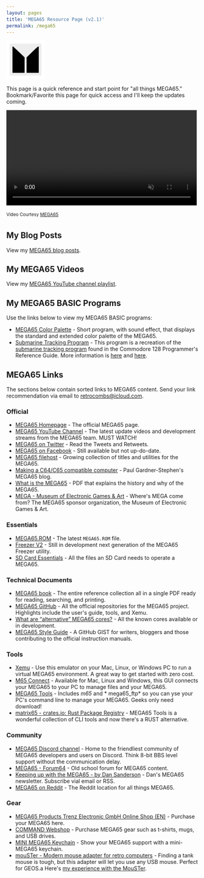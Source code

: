 ```yaml
---
layout: pages
title: 'MEGA65 Resource Page (v2.1)'
permalink: /mega65
---
```


<img class="category" src="/images/design/mega65.svg" width="20%" />


This page is a quick reference and start point for "all things MEGA65." Bookmark/Favorite this page for quick access and I'll keep the updates coming.

<div class="video-container">
  <video width=500px id="video-bg" autoplay muted loop>
  <source src="images/mega65/mega65-rotating.mp4" type="video/mp4">
  </video>
</div>

<sup>Video Courtesy [MEGA65](https://mega65.org)</sup>

## My Blog Posts

View my [MEGA65 blog posts](/mega65-blog).

## My MEGA65 Videos

View my [MEGA65 YouTube channel playlist](https://www.youtube.com/playlist?list=PLRVBh2hjFTomsrJnQdqFmoZUdT6qHocpo).

## My MEGA65 BASIC Programs

Use the links below to view my MEGA65 BASIC programs:

* [MEGA65 Color Palette](https://files.mega65.org?id=1813f548-7280-4b73-9112-abc24b90892b) - Short program, with sound effect, that displays the standard and extended color palette of the MEGA65.
* [Submarine Tracking Program](https://files.mega65.org?id=b3301095-87cf-4c9e-b954-b2922b7ee270) - This program is a recreation of the [submarine tracking program](/basic65-sub-track-update) found in the Commodore 128 Programmer's Reference Guide. More information is [here](/sub-track-sys) and [here](/basic65-sub-track-update).

## MEGA65 Links

The sections below contain sorted links to MEGA65 content. Send your link recommendation via email to [retrocombs@icloud.com](mailto:retrocombs@icloud.com?subject=Recommend%20Link).

### Official

* [MEGA65 Homepage](https://www.mega65.org) - The official MEGA65 page.
* [MEGA65 YouTube Channel](https://www.youtube.com/channel/UCEz3CQ343r4ssvIdmhDauMQ) - The latest update videos and development streams from the MEGA65 team. MUST WATCH!
* [MEGA65 on Twitter](https://twitter.com/MEGA65Retro) - Read the Tweets and Retweets.
* [MEGA65 on Facebook](https://www.facebook.com/MEGA65RetroComputer) - Still available but not up-do-date.
* [MEGA65 filehost](https://files.mega65.org/) - Growing collection of titles and utilities for the MEGA65.
* [Making a C64/C65 compatible computer](https://c65gs.blogspot.com/) - Paul Gardner-Stephen's MEGA65 blog.
* [What is the MEGA65](https://mega65.org/assets/pdf/What_is_the_MEGA65.pdf) - PDF that explains the history and why of the MEGA65.
* [MEGA - Museum of Electronic Games & Art](https://www.m-e-g-a.org/) - Where's MEGA come from? The MEGA65 sponsor organization, the Museum of Electronic Games & Art.

### Essentials

* [MEGA65.ROM](https://files.mega65.org?id=54e69439-f25e-4124-8c78-22ea7ddc0f1c) - The latest `MEGA65.ROM` file.
* [Freezer V2](https://github.com/M3wP/MEGA65-Freezer) - Still in development next generation of the MEGA65 Freezer utility.
* [SD Card Essentials](https://files.mega65.org?id=a809e0ae-30ac-42f5-ab9c-766d72fd6331) - All the files an SD Card needs to operate a MEGA65.

### Technical Documents

* [MEGA65 book](https://files.mega65.org?id=d668168c-1fef-4560-a530-77e9e237536d) - The entire reference collection all in a single PDF ready for reading, searching, and printing.
* [MEGA65 GitHub](https://github.com/MEGA65) - All the official repositories for the MEGA65 project. Highlights include the user's guide, tools, and Xemu.
* [What are “alternative” MEGA65 cores?](https://sy2002.github.io/m65cores/) - All the known cores available or in development.
* [MEGA65 Style Guide](https://github.com/MEGA65/mega65-user-guide/blob/master/style-guide.md) - A GitHub GIST for writers, bloggers and those contributing to the official instruction manuals.

### Tools

* [Xemu](https://github.lgb.hu/xemu/) - Use this emulator on your Mac, Linux, or Windows PC to run a virtual MEGA65 environment. A great way to get started with zero cost.
* [M65 Connect](https://files.mega65.org?id=5919a8b8-c23c-4616-9a52-37e077076638) - Available for Mac, Linux and Windows, this GUI connects your MEGA65 to your PC to manage files and your MEGA65.
* [MEGA65 Tools](https://files.mega65.org?id=e3ec875c-ca31-44fc-a268-ab6f9990e004) - Includes *m65* and * mega65_ftp* so you can yse your PC's command line to manage your MEGA65. Geeks only need download!
* [matrix65 - crates.io: Rust Package Registry](https://crates.io/crates/matrix65) - MEGA65 Tools is a wonderful collection of CLI tools and now there's a RUST alternative.

### Community

* [MEGA65 Discord channel](https://discord.gg/8zVbk2hK) - Home to the friendliest community of MEGA65 developers and users on Discord. Think 8-bit BBS level support without the communication delay.
* [MEGA65 - Forum64](https://www.forum64.de/index.php?board/457-mega65/&l=2) - Old school forum for MEGA65 content.
* [Keeping up with the MEGA65 - by Dan Sanderson](https://m65digest.substack.com/p/keeping-up-with-the-mega65?showWelcome=true) - Dan's MEGA65 newsletter. Subscribe vial email or RSS.
* [MEGA65 on Reddit](https://www.reddit.com/r/mega65/) - The Reddit location for all things MEGA65.

### Gear

* [MEGA65 Products Trenz Electronic GmbH Online Shop (EN)](https://shop.trenz-electronic.de/en/Products/MEGA65/) - Purchase your MEGA65 here.
* [COMMAND Webshop](https://commandshop.eu/) - Purchase MEGA65 gear such as t-shirts, mugs, and USB drives.
* [MINI MEGA65 Keychain](https://www.lavago.de/mini-mega65.html) - Show your MEGA65 support with a mini-MEGA65 keychain.
* [mouSTer - Modern mouse adapter for retro computers](https://retrohax.net/shop/amiga/mouster/) - Finding a tank mouse is tough, but this adapter will let you use any USB mouse. Perfect for GEOS.a Here's [my experience with the MouSTer](/mouster).